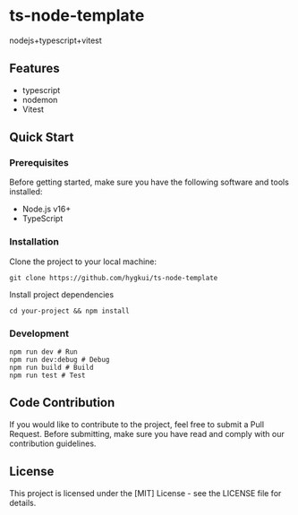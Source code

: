# ts-node-template

nodejs+typescript+vitest

## Features

- typescript
- nodemon
- Vitest

## Quick Start

### Prerequisites

Before getting started, make sure you have the following software and tools installed:

- Node.js v16+
- TypeScript

### Installation

Clone the project to your local machine:

  ```shell
  git clone https://github.com/hygkui/ts-node-template
  ```

Install project dependencies

```shell
cd your-project && npm install
```

### Development

```shell
npm run dev # Run
npm run dev:debug # Debug
npm run build # Build
npm run test # Test
```

## Code Contribution

If you would like to contribute to the project, feel free to submit a Pull Request. Before submitting, make sure you have read and comply with our contribution guidelines.

## License

This project is licensed under the [MIT] License - see the LICENSE file for details.
